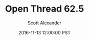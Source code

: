 ---
layout: podcast
title: "Open Thread 62.5"
author: Scott Alexander
description: https://slatestarcodex.com/2016/11/13/open-thread-62-5/
date: 2016-11-13 12:00:00 PST
length: 58372
duration: 14
guid: open-thread-62-5
---
